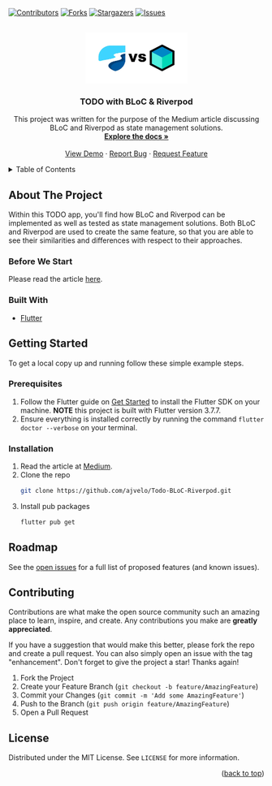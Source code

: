 <div id="top"></div>

[![Contributors][contributors-shield]][contributors-url]
[![Forks][forks-shield]][forks-url]
[![Stargazers][stars-shield]][stars-url]
[![Issues][issues-shield]][issues-url]



<!-- PROJECT LOGO -->
<br />
<div align="center">
  <a href="https://github.com/ajvelo/Todo-BLoC-Riverpod">
    <img src="assets/images/app_logo.png" alt="App Logo" width="200" height="100">
  </a>

  <h3 align="center">TODO with BLoC & Riverpod</h3>

  <p align="center">
    This project was written for the purpose of the Medium article discussing BLoC and Riverpod as state management solutions.
    <br />
    <a href="https://github.com/ajvelo/Todo-BLoC-Riverpod"><strong>Explore the docs »</strong></a>
    <br />
    <br />
    <a href="https://github.com/ajvelo/Todo-BLoC-Riverpod">View Demo</a>
    ·
    <a href="https://github.com/ajvelo/Todo-BLoC-Riverpod/issues">Report Bug</a>
    ·
    <a href="https://github.com/ajvelo/Todo-BLoC-Riverpod/issues">Request Feature</a>
  </p>
</div>



<!-- TABLE OF CONTENTS -->
<details>
  <summary>Table of Contents</summary>
  <ol>
    <li>
      <a href="#about-the-project">About The Project</a>
      <ul>
        <li><a href="#built-with">Built With</a></li>
      </ul>
    </li>
    <li>
      <a href="#getting-started">Getting Started</a>
      <ul>
        <li><a href="#prerequisites">Prerequisites</a></li>
        <li><a href="#installation">Installation</a></li>
      </ul>
    </li>
  </ol>
</details>



## About The Project

<div>
  <p>
    Within this TODO app, you'll find how BLoC and Riverpod can be implemented as well as tested as state management solutions. Both BLoC and Riverpod are used to create the same feature, so that you are able to see their similarities and differences with respect to their approaches.
  </p>
</div>

### Before We Start

Please read the article [here](https://medium.com/@Andreasv/bloc-vs-riverpod-making-the-right-choice-for-your-flutter-app-5feb4486ac4).

### Built With

* [Flutter](https://flutter.dev)

## Getting Started

To get a local copy up and running follow these simple example steps.

### Prerequisites

1. Follow the Flutter guide on [Get Started](https://docs.flutter.dev/get-started/install) to install the Flutter SDK on your machine. <strong>NOTE</strong> this project is built with Flutter version 3.7.7.
2. Ensure everything is installed correctly by running the command `flutter doctor --verbose` on your terminal.

### Installation

1. Read the article at [Medium](https://medium.com/@Andreasv/bloc-vs-riverpod-making-the-right-choice-for-your-flutter-app-5feb4486ac4).
2. Clone the repo
   ```sh
   git clone https://github.com/ajvelo/Todo-BLoC-Riverpod.git
   ```
3. Install pub packages
   ```sh
   flutter pub get
   ```

## Roadmap

See the [open issues](https://github.com/ajvelo/Todo-BLoC-Riverpod/issues) for a full list of proposed features (and known issues).

## Contributing

Contributions are what make the open source community such an amazing place to learn, inspire, and create. Any contributions you make are **greatly appreciated**.

If you have a suggestion that would make this better, please fork the repo and create a pull request. You can also simply open an issue with the tag "enhancement".
Don't forget to give the project a star! Thanks again!

1. Fork the Project
2. Create your Feature Branch (`git checkout -b feature/AmazingFeature`)
3. Commit your Changes (`git commit -m 'Add some AmazingFeature'`)
4. Push to the Branch (`git push origin feature/AmazingFeature`)
5. Open a Pull Request

## License

Distributed under the MIT License. See `LICENSE` for more information.

<p align="right">(<a href="#top">back to top</a>)</p>

[contributors-shield]: https://img.shields.io/github/contributors/ajvelo/Todo-BLoC-Riverpod.svg?style=for-the-badge
[contributors-url]: https://github.com/ajvelo/Todo-BLoC-Riverpod/graphs/contributors
[forks-shield]: https://img.shields.io/github/forks/ajvelo/Todo-BLoC-Riverpod.svg?style=for-the-badge
[forks-url]: https://github.com/ajvelo/Todo-BLoC-Riverpod/network/members
[stars-shield]: https://img.shields.io/github/stars/ajvelo/Todo-BLoC-Riverpod.svg?style=for-the-badge
[stars-url]: https://github.com/ajvelo/Todo-BLoC-Riverpod/stargazers
[issues-shield]: https://img.shields.io/github/issues/ajvelo/Todo-BLoC-Riverpod.svg?style=for-the-badge
[issues-url]: https://github.com/ajvelo/Todo-BLoC-Riverpod/issues
